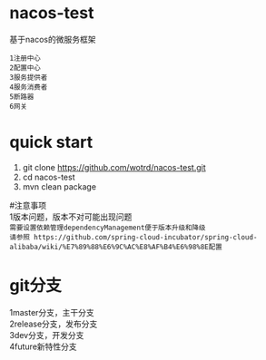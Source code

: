 # nacos-test
基于nacos的微服务框架  


``1注册中心``  
``2配置中心``  
``3服务提供者``  
``4服务消费者``   
``5断路器``  
``6网关``  

# quick start  
1. git clone https://github.com/wotrd/nacos-test.git  
2. cd nacos-test  
3. mvn clean package  

#注意事项  
1版本问题，版本不对可能出现问题  
```需要设置依赖管理dependencyManagement便于版本升级和降级```  
```请参照 https://github.com/spring-cloud-incubator/spring-cloud-alibaba/wiki/%E7%89%88%E6%9C%AC%E8%AF%B4%E6%98%8E配置```  

# git分支  
1master分支，主干分支  
2release分支，发布分支  
3dev分支，开发分支  
4future新特性分支


